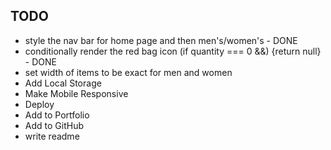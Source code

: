 ## TODO

- style the nav bar for home page and then men's/women's - DONE
- conditionally render the red bag icon (if  quantity === 0 &&) {return null} - DONE
- set width of items to be exact for men and women
- Add Local Storage
- Make Mobile Responsive
- Deploy
- Add to Portfolio
- Add to GitHub
- write readme